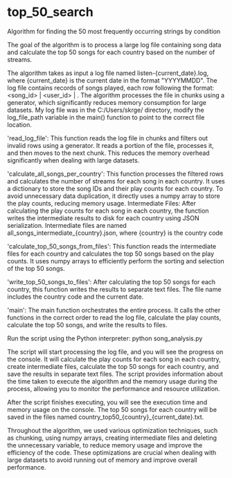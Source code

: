 # top_50_search
Algorithm for finding the 50 most frequently occurring strings by condition

The goal of the algorithm is to process a large log file containing song data and calculate the top 50 songs for each country based on the number of streams.

The algorithm takes as input a log file named listen-{current_date}.log, where {current_date} is the current date in the format "YYYYMMDD". The log file contains records of songs played, each row following the format: <song_id> | <user_id> | <country>. The algorithm processes the file in chunks using a generator, which significantly reduces memory consumption for large datasets. My log file was in the C:/Users/skrge/ directory, modify the log_file_path variable in the main() function to point to the correct file location.

'read_log_file': This function reads the log file in chunks and filters out invalid rows using a generator. It reads a portion of the file, processes it, and then moves to the next chunk. This reduces the memory overhead significantly when dealing with large datasets.

'calculate_all_songs_per_country': This function processes the filtered rows and calculates the number of streams for each song in each country. It uses a dictionary to store the song IDs and their play counts for each country. To avoid unnecessary data duplication, it directly uses a numpy array to store the play counts, reducing memory usage. Intermediate Files: After calculating the play counts for each song in each country, the function writes the intermediate results to disk for each country using JSON serialization. Intermediate files are named all_songs_intermediate_{country}.json, where {country} is the country code

'calculate_top_50_songs_from_files': This function reads the intermediate files for each country and calculates the top 50 songs based on the play counts. It uses numpy arrays to efficiently perform the sorting and selection of the top 50 songs.

'write_top_50_songs_to_files': After calculating the top 50 songs for each country, this function writes the results to separate text files. The file name includes the country code and the current date.

'main': The main function orchestrates the entire process. It calls the other functions in the correct order to read the log file, calculate the play counts, calculate the top 50 songs, and write the results to files.

Run the script using the Python interpreter:
python song_analysis.py

The script will start processing the log file, and you will see the progress on the console. It will calculate the play counts for each song in each country, create intermediate files, calculate the top 50 songs for each country, and save the results in separate text files. The script provides information about the time taken to execute the algorithm and the memory usage during the process, allowing you to monitor the performance and resource utilization.

After the script finishes executing, you will see the execution time and memory usage on the console. The top 50 songs for each country will be saved in the files named country_top50_{country}_{current_date}.txt.

Throughout the algorithm, we used various optimization techniques, such as chunking, using numpy arrays, creating intermediate files and deleting the unnecessary variable, to reduce memory usage and improve the efficiency of the code. These optimizations are crucial when dealing with large datasets to avoid running out of memory and improve overall performance.
